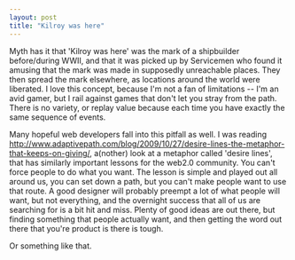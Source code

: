 ```yaml
---
layout: post
title: "Kilroy was here"
---
```


Myth has it that 'Kilroy was here' was the mark of a shipbuilder before/during WWII, and that it was picked up by Servicemen who found it amusing that the mark was made in supposedly unreachable places. They then spread the mark elsewhere, as locations around the world were liberated.  I love this concept, because I'm not a fan of limitations -- I'm an avid gamer, but I rail against games that don't let you stray from the path. There is no variety, or replay value because each time you have exactly the same sequence of events.
<!--more-->
Many hopeful web developers fall into this pitfall as well. I was reading <a href="http://www.adaptivepath.com/blog/2009/10/27/desire-lines-the-metaphor-that-keeps-on-giving/">http://www.adaptivepath.com/blog/2009/10/27/desire-lines-the-metaphor-that-keeps-on-giving/</a>, a(nother) look at a metaphor called 'desire lines', that has similarly important lessons for the web2.0 community. You can't force people to do what you want. The lesson is simple and played out all around us, you can set down a path, but you can't make people want to use that route. A good designer will probably preempt a lot of what people will want, but not everything, and the overnight success that all of us are searching for is a bit hit and miss. Plenty of good ideas are out there, but finding something that people actually want, and then getting the word out there that you're product is there is tough.

Or something like that.
